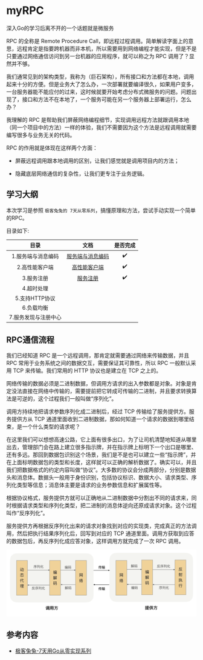 # myRPC
深入Go的学习后离不开的一个话题就是微服务

RPC 的全称是 Remote Procedure Call，即远程过程调用。简单解读字面上的意思，远程肯定是指要跨机器而非本机，所以需要用到网络编程才能实现，但是不是只要通过网络通信访问到另一台机器的应用程序，就可以称之为 RPC 调用了？显然并不够。

我们通常见到的架构类型，我称为（巨石架构），所有接口和方法都在本地，调用起来十分的方便。但是业务大了怎么办，一次部署就要编译很久，如果用户变多，一台服务器能不能应付的过来，这时候就要开始考虑分布式微服务的问题。问题出现了，接口和方法不在本地了，一个服务可能在另一个服务器上部署运行，怎么办？

我理解的 RPC 是帮助我们屏蔽网络编程细节，实现调用远程方法就跟调用本地（同一个项目中的方法）一样的体验，我们不需要因为这个方法是远程调用就需要编写很多与业务无关的代码。

RPC 的作用就是体现在这样两个方面：

+ 屏蔽远程调用跟本地调用的区别，让我们感觉就是调用项目内的方法；

+ 隐藏底层网络通信的复杂性，让我们更专注于业务逻辑。



## 学习大纲

本次学习是参照 `极客兔兔的 7天从零系列`，搞懂原理和方法，尝试手动实现一个简单的RPC。

目录如下:

|         目录         |                             文档                             | 是否完成 |
| :------------------: | :----------------------------------------------------------: | :------: |
|  1.服务端与消息编码  | [服务端与消息编码](https://github.com/Yefangbiao/rpc/tree/main/myRPC/doc/1-消息编码与服务端.md) |    ✔️     |
|    2.高性能客户端    | [高性能客户端](https://github.com/Yefangbiao/rpc/tree/main/myRPC/doc/2-高性能客户端.md) |    ✔️     |
|      3.服务注册      | [服务注册](https://github.com/Yefangbiao/rpc/tree/main/myRPC/doc/3-服务注册.md) |    ✔️     |
|      4.超时处理      |                                                              |          |
|    5.支持HTTP协议    |                                                              |          |
|      6.负载均衡      |                                                              |          |
| 7.服务发现与注册中心 |                                                              |          |



## RPC通信流程

我们已经知道 RPC 是一个远程调用，那肯定就需要通过网络来传输数据，并且 RPC 常用于业务系统之间的数据交互，需要保证其可靠性，所以 RPC 一般默认采用 TCP 来传输。我们常用的 HTTP 协议也是建立在 TCP 之上的。

网络传输的数据必须是二进制数据，但调用方请求的出入参数都是对象。对象是肯定没法直接在网络中传输的，需要提前把它转成可传输的二进制，并且要求转换算法是可逆的，这个过程我们一般叫做“序列化”。

调用方持续地把请求参数序列化成二进制后，经过 TCP 传输给了服务提供方。服务提供方从 TCP 通道里面收到二进制数据，那如何知道一个请求的数据到哪里结束，是一个什么类型的请求呢？

在这里我们可以想想高速公路，它上面有很多出口，为了让司机清楚地知道从哪里出去，管理部门会在路上建立很多指示牌，并在指示牌上标明下一个出口是哪里、还有多远。那回到数据包识别这个场景，我们是不是也可以建立一些“指示牌”，并在上面标明数据包的类型和长度，这样就可以正确的解析数据了。确实可以，并且我们把数据格式的约定内容叫做“协议”。大多数的协议会分成两部分，分别是数据头和消息体。数据头一般用于身份识别，包括协议标识、数据大小、请求类型、序列化类型等信息；消息体主要是请求的业务参数信息和扩展属性等。

根据协议格式，服务提供方就可以正确地从二进制数据中分割出不同的请求来，同时根据请求类型和序列化类型，把二进制的消息体逆向还原成请求对象。这个过程叫作“反序列化”。

服务提供方再根据反序列化出来的请求对象找到对应的实现类，完成真正的方法调用，然后把执行结果序列化后，回写到对应的 TCP 通道里面。调用方获取到应答的数据包后，再反序列化成应答对象，这样调用方就完成了一次 RPC 调用。

![image-20210521195612055](README.assets/image-20210521195612055.png)



## 参考内容

+ [极客兔兔-7天用Go从零实现系列](https://github.com/geektutu/7days-golang)


